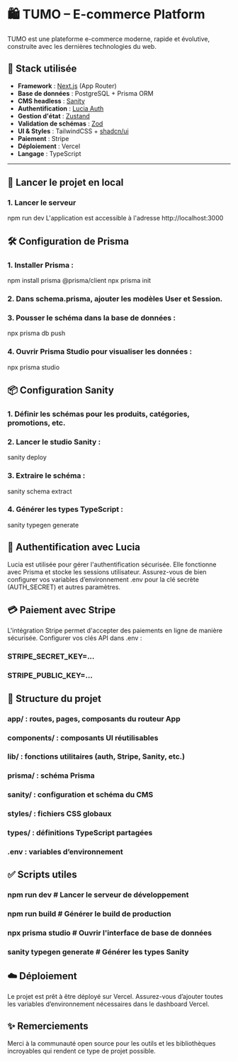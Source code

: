 # 🛍️ TUMO – E-commerce Platform

TUMO est une plateforme e-commerce moderne, rapide et évolutive, construite avec les dernières technologies du web.

## 🧱 Stack utilisée

- **Framework** : [Next.js](https://nextjs.org) (App Router)  
- **Base de données** : PostgreSQL + Prisma ORM  
- **CMS headless** : [Sanity](https://www.sanity.io)  
- **Authentification** : [Lucia Auth](https://lucia-auth.com)  
- **Gestion d'état** : [Zustand](https://github.com/pmndrs/zustand)  
- **Validation de schémas** : [Zod](https://github.com/colinhacks/zod)  
- **UI & Styles** : TailwindCSS + [shadcn/ui](https://ui.shadcn.com)  
- **Paiement** : Stripe  
- **Déploiement** : Vercel  
- **Langage** : TypeScript  

---

## 🚀 Lancer le projet en local

### 1. Lancer le serveur
npm run dev
L'application est accessible à l'adresse http://localhost:3000


## 🛠️ Configuration de Prisma
### 1. Installer Prisma :
npm install prisma @prisma/client
npx prisma init
### 2. Dans schema.prisma, ajouter les modèles User et Session.

### 3. Pousser le schéma dans la base de données :
npx prisma db push

### 4. Ouvrir Prisma Studio pour visualiser les données :
npx prisma studio


## 📦 Configuration Sanity

### 1. Définir les schémas pour les produits, catégories, promotions, etc.

### 2. Lancer le studio Sanity :
sanity deploy

### 3. Extraire le schéma :
sanity schema extract

### 4. Générer les types TypeScript :
sanity typegen generate


## 🔐 Authentification avec Lucia
Lucia est utilisée pour gérer l'authentification sécurisée. Elle fonctionne avec Prisma et stocke les sessions utilisateur.
Assurez-vous de bien configurer vos variables d’environnement .env pour la clé secrète (AUTH_SECRET) et autres paramètres.


## 💳 Paiement avec Stripe
L'intégration Stripe permet d'accepter des paiements en ligne de manière sécurisée.
Configurer vos clés API dans .env :
### STRIPE_SECRET_KEY=...
### STRIPE_PUBLIC_KEY=...


## 📁 Structure du projet
### app/ : routes, pages, composants du routeur App

### components/ : composants UI réutilisables

### lib/ : fonctions utilitaires (auth, Stripe, Sanity, etc.)

### prisma/ : schéma Prisma

### sanity/ : configuration et schéma du CMS

### styles/ : fichiers CSS globaux

### types/ : définitions TypeScript partagées

### .env : variables d’environnement


## ✅ Scripts utiles
### npm run dev             # Lancer le serveur de développement
### npm run build           # Générer le build de production
### npx prisma studio       # Ouvrir l'interface de base de données
### sanity typegen generate # Générer les types Sanity


## ☁️ Déploiement
Le projet est prêt à être déployé sur Vercel.
Assurez-vous d’ajouter toutes les variables d’environnement nécessaires dans le dashboard Vercel.


## ✨ Remerciements
Merci à la communauté open source pour les outils et les bibliothèques incroyables qui rendent ce type de projet possible.
